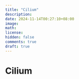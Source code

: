```yaml
---
title: "Cilium"
description: 
date: 2024-11-14T00:27:10+08:00
image: 
math: 
license: 
hidden: false
comments: true
draft: true
---
```


# Cilium 
